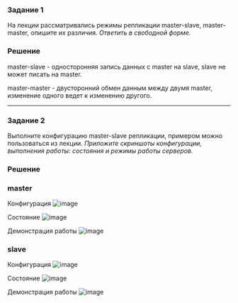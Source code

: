 ### Задание 1

На лекции рассматривались режимы репликации master-slave, master-master, опишите их различия.
*Ответить в свободной форме.*

### Решение
master-slave - односторонняя запись данных с master на slave, slave не может писать на master.

master-master - двусторонний обмен данным между двумя master, изменение одного ведет к изменению другого.

---

### Задание 2

Выполните конфигурацию master-slave репликации, примером можно пользоваться из лекции.
*Приложите скриншоты конфигурации, выполнения работы: состояния и режимы работы серверов.*

### Решение

### master
Конфигурация
![image](https://github.com/user-attachments/assets/2c15417c-5091-4246-804a-16aa0a88f603)

Состояние
![image](https://github.com/user-attachments/assets/ee2796a1-3031-491f-8e70-fb325e2102d2)

Демонстрация работы
![image](https://github.com/user-attachments/assets/1a4a93f7-0e03-4d7e-b86c-bdc465a2a22f)



### slave
Конфигурация
![image](https://github.com/user-attachments/assets/7217c1a7-c702-4478-8ddc-0a10ec21090c)

Состояние
![image](https://github.com/user-attachments/assets/a42ded7c-d548-4612-8671-9d5a321da0ac)

Демонстрация работы
![image](https://github.com/user-attachments/assets/f1e61731-4d7e-4ac8-a245-acf14bcf3114)

